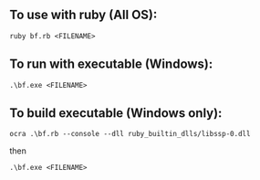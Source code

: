 ## To use with ruby (All OS):

`ruby bf.rb <FILENAME>`

## To run with executable (Windows):

`.\bf.exe <FILENAME>`

## To build executable (Windows only):

`ocra .\bf.rb --console --dll ruby_builtin_dlls/libssp-0.dll`

then

`.\bf.exe <FILENAME>`
